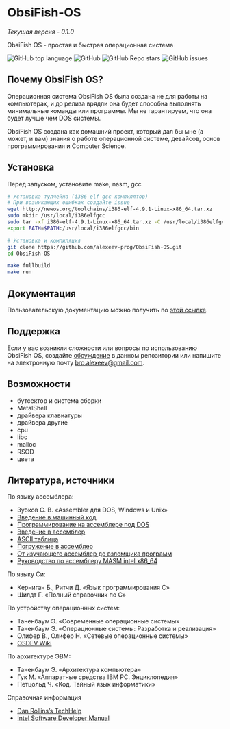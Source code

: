# ObsiFish-OS

*Текущая версия - 0.1.0*

ObsiFish OS - простая и быстрая операционная система

![GitHub top language](https://img.shields.io/github/languages/top/alexeev-prog/ObsiFish-OS)
![GitHub](https://img.shields.io/github/license/alexeev-prog/ObsiFish-OS)
![GitHub Repo stars](https://img.shields.io/github/stars/alexeev-prog/ObsiFish-OS)
![GitHub issues](https://img.shields.io/github/issues/alexeev-prog/ObsiFish-OS)

## Почему ObsiFish OS?

Операционная система ObsiFish OS была создана не для работы на компьютерах, и до релиза врядли она будет способна выполнять минимальные команды или программы. Мы не гарантируем, что она будет лучше чем DOS системы.

ObsiFish OS создана как домашний проект, который дал бы мне (а может, и вам) знания о работе операционной системе, девайсов, основ программирования и Computer Science.

## Установка

Перед запуском, установите make, nasm, gcc

```bash
# Установка тулчейна (i386 elf gcc компилятор)
# При возникающих ошибках создайте issue
wget http://newos.org/toolchains/i386-elf-4.9.1-Linux-x86_64.tar.xz
sudo mkdir /usr/local/i386elfgcc
sudo tar -xf i386-elf-4.9.1-Linux-x86_64.tar.xz -C /usr/local/i386elfgcc --strip-components=1
export PATH=$PATH:/usr/local/i386elfgcc/bin

# Установка и компиляция
git clone https://github.com/alexeev-prog/ObsiFish-OS.git
cd ObsiFish-OS

make fullbuild
make run
```

## Документация
Пользовательскую документацию можно получить по [этой ссылке](./docs/ru/index.md).

[Релизы программы]: https://github.com/alexeev-prog/ObsiFish-OS/releases

## Поддержка
Если у вас возникли сложности или вопросы по использованию ObsiFish OS, создайте 
[обсуждение](https://github.com/alexeev-prog/ObsiFish-OS/issues/new/choose) в данном репозитории или напишите на электронную почту <bro.alexeev@gmail.com>.

## Возможности

 + бутсектор и система сборки
 + MetalShell
 + драйвера клавиатуры
 + драйвера другие
 + cpu
 + libc
 + malloc
 + RSOD
 + цвета

## Литература, источники

По языку ассемблера:

 + Зубков С. В. «Assembler для DOS, Windows и Unix»
 + [Введение в машинный код](http://wasm.ru/article.php?article=1022001)
 + [Программирование на ассемблере под DOS](http://wasm.ru/article.php?article=1022003)
 + [Введение в ассемблер](https://hackware.ru/?p=8654)
 + [ASCII таблица](https://www.asciitable.com/)
 + [Погружение в ассемблер](https://xakep.ru/2017/09/11/asm-course-1/)
 + [От изучающего ассемблер до взломщика программ](https://wasm.in/attachments/skljarov-i-izuchaem-assembler-za-7-dnej-pdf.2906/)
 + [Руководство по ассемблеру MASM intel x86_64](https://metanit.com/assembler/tutorial/)

По языку Си:

 + Керниган Б., Ритчи Д. «Язык программирования C»
 + Шилдт Г. «Полный справочник по C»

По устройству операционных систем:

 + Таненбаум Э. «Современные операционные системы»
 + Таненбаум Э. «Операционные системы: Разработка и реализация»
 + Олифер В., Олифер Н. «Сетевые операционные системы»
 + [OSDEV Wiki](http://osdev.org)

По архитектуре ЭВМ:

 + Таненбаум Э. «Архитектура компьютера»
 + Гук М. «Аппаратные средства IBM PC. Энциклопедия»
 + Петцольд Ч. «Код. Тайный язык информатики»

Справочная информация

 + [Dan Rollins’s TechHelp](http://webpages.charter.net/danrollins/techhelp/index.htm)
 + [Intel Software Developer Manual](http://www.intel.com/products/processor/manuals/)
